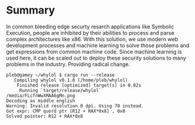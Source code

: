 # Summary

In common bleeding edge securty resarch applications like Symbolic Execution,
people are inhibited by their abilities to process and parse complex
architectures like x86. With this solution, we use modern web development
processes and machine learning to solve those problems and get expressions
from common machine code. Since machine learning is used here, it can be
scaled out to deploy these security solutions to many problems in the industry.
Providing radical change.

```
pleb@gamey ~/whylol $ cargo run --release
   Compiling whylol v0.1.0 (/home/pleb/whylol)
    Finished release [optimized] target(s) in 0.82s
     Running `target/release/whylol`
/media/FLcfnWwXMAA6gMn.png
Decoding as middle english
Warning: Invalid resolution 0 dpi. Using 70 instead.
Got expr: CMP quord ptr (R12 + RAX*0x8] , 0x0
Solved pointer: R12 + RAX*0x8
```

